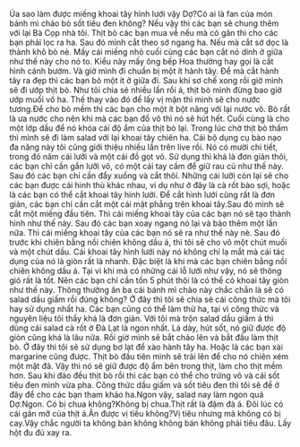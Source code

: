 Ủa sao làm được miếng khoai tây hình lưới vậy Dợ?Có ai là fan của món bánh mì chảo bò sốt tiêu đen không? Nếu vậy thì các bạn sẽ chung thêm với lại Bà Cọp nhà tôi. Thịt bò các bạn mua về nếu mà có gân thì cho các bạn phải lọc ra ha. Sau đó mình cắt theo sớ ngang ha. Nếu mà cắt sớ dọc là thành khô bò nè. Mấy cái miếng nhỏ cuối cùng các bạn cắt nó dính ở giữa như thế này cho nó to. Kiểu này mấy ông bếp Hoa thường hay gọi là cắt hình cánh bướm. Và giờ mình đi chuẩn bị một ít hành tây. Để mà cắt hành tây ra đẹp thì các bạn bỏ một ít ở giữa đi. Sau khi sơ chế xong rồi giờ mình sẽ đi ướp thịt bò. Như tôi chia sẻ nhiều lần rồi á, thịt bò mình đừng bao giờ ướp muối vô ha. Thế thay vào đó để lấy vị mặn thì mình sẽ cho nước tương.Để cho bò mềm thì các bạn cho một ít bột năng với lại nước vô. Bò rất là ưa nước cho nên khi mà các bạn đổ vô thì nó sẽ hút hết. Cuối cùng là cho một lớp dầu để nó khóa cái độ ẩm của thịt bò lại. Trong lúc chờ thịt bò thấm thì mình sẽ đi làm salad với lại khoai tây chiên ha. Cái bộ dụng cụ bào nạo đa năng này tôi cũng giới thiệu nhiều lần trên live rồi. Nó có mười chi tiết, trong đó năm cái lưỡi và một cái đồ gọt vỏ. Sử dụng thì khá là đơn giản thôi, các bạn chỉ cần gắn lưỡi vô, có một cái tay cầm để giữ rau củ như thế này. Sau đó các bạn chỉ cần đẩy xuống và cắt thôi. Những cái lưỡi còn lại sẽ cho các bạn được cái hình thù khác nhau, ví dụ như ở đây là cà rốt bào sợi, hoặc là các bạn có thể cắt khoai tây hình lưới. Để cắt hình lưới cũng rất là đơn giản, các bạn chỉ cần cắt một cái mặt phẳng trên khoai tây.Sau đó mình sẽ cắt một miếng đầu tiên. Thì cái miếng khoai tây của các bạn nó sẽ tạo thành hình như thế này. Sau đó các bạn xoay ngang nó lại và bào thêm một lần nữa. Thì cái miếng khoai tây của các bạn nó sẽ ra như thế này nè. Sau đó trước khi chiên bằng nồi chiên không dầu á, thì tôi sẽ cho vô một chút muối và một chút dầu. Cái khoai tây hình lưới này nó không chỉ lạ mắt mà cái tác dụng của nó là giòn rất là nhanh. Đặc biệt là khi mà các bạn chiên bằng nồi chiên không dầu á. Tại vì khi mà có những cái lỗ lưới như vậy, nó sẽ thông gió rất là tốt. Nên các bạn chỉ cần tốn 5 phút thôi là có thể có khoai tây giòn như thế này. Thông thường ăn ba cái bánh mì chảo này chắc chắn là sẽ có salad dầu giấm rồi đúng không? Ở đây thì tôi sẽ chia sẻ cái công thức mà tôi hay sử dụng nhất ha. Các bạn cũng có thể làm thử ha, tại vì công thức và nguyên liệu tôi thấy khá là đơn giản. Với tôi mà trộn salad dầu giấm á thì dùng cái salad cà rốt ở Đà Lạt là ngon nhất. Lá dày, hút sốt, nó giữ được độ giòn cũng khá là lâu nữa. Rồi giờ mình sẽ bắt chảo lên và bắt đầu làm thịt bò. Ở đây thì tôi sẽ sử dụng bơ lạt để xào hành tây ha. Hoặc là các bạn xài margarine cũng được. Thịt bò đầu tiên mình sẽ trải lên để cho nó chiên xém một mặt đã. Vậy thì nó sẽ giữ được độ ẩm bên trong thịt, làm cho thịt mềm hơn. Sau khi đảo đều thịt bò rồi thì các bạn có thể cho trứng vô và cái sốt tiêu đen mình vừa pha. Công thức dầu giấm và sốt tiêu đen thì tôi sẽ để ở đây để cho các bạn tham khảo ha.Ngon vậy, salad nay làm ngon quá Dợ.Ngon. Có bị chua không?Không bị chua.Thịt rất là đậm đà á. Đôi lúc có cái gân mỡ của thịt á.Ăn được vị tiêu không?Vị tiêu nhưng mà không có bị cay.Vậy chắc người ta không bán không không bán không phải tiêu đâu. Lấy hột đu đủ xay ra.